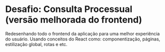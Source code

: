 # Desafio: Consulta Processual (versão melhorada do frontend)

Redesenhando todo o frontend da aplicação para uma melhor experiência do usuário. Usando conceitos do React como: componentização, páginas, estilização global, rotas e etc. 
